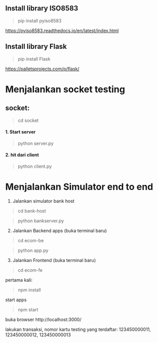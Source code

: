 ## Install library ISO8583
>pip install pyiso8583

https://pyiso8583.readthedocs.io/en/latest/index.html 

## Install library Flask
>pip install Flask

https://palletsprojects.com/p/flask/

# Menjalankan socket testing
## socket:
>cd socket
#### 1. Start server
> python server.py
#### 2. hit dari client
> python client.py


# Menjalankan Simulator end to end
1. Jalankan simulator bank host
> cd bank-host

> python bankserver.py

2. Jalankan Backend apps (buka terminal baru)
> cd ecom-be

> python app.py

3. Jalankan Frontend (buka terminal baru)
> cd ecom-fe

pertama kali:
> npm install

start apps
> npm start

buka browser http://localhost:3000/

lakukan transaksi, nomor kartu testing yang terdaftar:
123450000011, 123450000012, 123450000013

